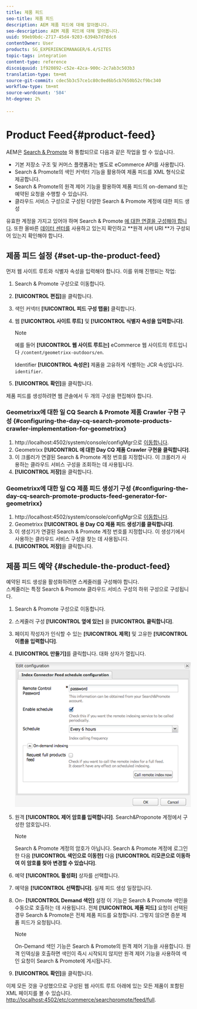 ```yaml
---
title: 제품 피드
seo-title: 제품 피드
description: AEM 제품 피드에 대해 알아봅니다.
seo-description: AEM 제품 피드에 대해 알아봅니다.
uuid: 99eb9bdc-2717-45d4-9203-6394b7d7ddc6
contentOwner: User
products: SG_EXPERIENCEMANAGER/6.4/SITES
topic-tags: integration
content-type: reference
discoiquuid: 1f920892-c52e-42ca-900c-2c7ab3c503b3
translation-type: tm+mt
source-git-commit: cdec5b3c57ce1c80c0ed6b5cb7650b52cf9bc340
workflow-type: tm+mt
source-wordcount: '584'
ht-degree: 2%

---
```



# Product Feed{#product-feed}

AEM은 [Search &amp; Promote](https://www.adobe.com/solutions/testing-targeting/searchandpromote.html) 와 통합되므로 다음과 같은 작업을 할 수 있습니다.

* 기본 저장소 구조 및 커머스 플랫폼과는 별도로 eCommerce API를 사용합니다.
* Search &amp; Promote의 색인 커넥터 기능을 활용하여 제품 피드를 XML 형식으로 제공합니다.
* Search &amp; Promote의 원격 제어 기능을 활용하여 제품 피드의 on-demand 또는 예약된 요청을 수행할 수 있습니다.
* 클라우드 서비스 구성으로 구성된 다양한 Search &amp; Promote 계정에 대한 피드 생성

유효한 계정을 가지고 있어야 하며 Search &amp; Promote [에 대한 연결을 구성해야 합니다](/help/sites-administering/search-and-promote.md#configuring-the-connection-to-search-promote). 또한 올바른 [데이터 센터를](/help/sites-administering/search-and-promote.md#configuring-the-data-center) 사용하고 있는지 확인하고 **원격 서버 URI **가 구성되어 있는지 확인해야 합니다.

## 제품 피드 설정 {#set-up-the-product-feed}

먼저 웹 사이트 루트와 식별자 속성을 입력해야 합니다. 이를 위해 진행되는 작업:

1. Search &amp; Promote 구성으로 이동합니다.
1. **[!UICONTROL 편집]**&#x200B;을 클릭합니다. 
1. 색인 커넥터 **[!UICONTROL 피드 구성 탭을]** 클릭합니다.
1. 웹 **[!UICONTROL 사이트 루트]** 및 **[!UICONTROL 식별자 속성을 입력합니다]**.

   >[!NOTE]
   >
   >예를 들어 **[!UICONTROL 웹 사이트 루트는]** eCommerce 웹 사이트의 루트입니다 `/content/geometrixx-outdoors/en`.
   >
   >Identifier **[!UICONTROL 속성은]** 제품을 고유하게 식별하는 JCR 속성입니다. `identifier`.

1. **[!UICONTROL 확인]**&#x200B;을 클릭합니다.

제품 피드를 생성하려면 웹 콘솔에서 두 개의 구성을 편집해야 합니다.

### Geometrixx에 대한 일 CQ Search &amp; Promote 제품 Crawler 구현 구성 {#configuring-the-day-cq-search-promote-products-crawler-implementation-for-geometrixx}

1. http://localhost:4502/system/console/configMgr으로 [이동합니다](http://localhost:4502/system/console/configMgr).
1. Geometrixx **[!UICONTROL 에 대한 Day CQ 제품 Crawler 구현을 클릭합니다]**.
1. 이 크롤러가 연결된 Search &amp; Promote 계정 번호를 지정합니다. 이 크롤러가 사용하는 클라우드 서비스 구성을 조회하는 데 사용됩니다.
1. **[!UICONTROL 저장]**&#x200B;을 클릭합니다.

### Geometrixx에 대한 일 CQ 제품 피드 생성기 구성 {#configuring-the-day-cq-search-promote-products-feed-generator-for-geometrixx}

1. http://localhost:4502/system/console/configMgr으로 [이동합니다](http://localhost:4502/system/console/configMgr).
1. Geometrixx **[!UICONTROL 용 Day CQ 제품 피드 생성기를 클릭합니다]**.
1. 이 생성기가 연결된 Search &amp; Promote 계정 번호를 지정합니다. 이 생성기에서 사용하는 클라우드 서비스 구성을 찾는 데 사용됩니다.
1. **[!UICONTROL 저장]**&#x200B;을 클릭합니다.

## 제품 피드 예약 {#schedule-the-product-feed}

예약된 피드 생성을 활성화하려면 스케줄러를 구성해야 합니다.\
스케줄러는 특정 Search &amp; Promote 클라우드 서비스 구성의 하위 구성으로 구성됩니다.

1. Search &amp; Promote 구성으로 이동합니다.
1. 스케줄러 구성 **[!UICONTROL 옆에 있는]** 을 **[!UICONTROL 클릭합니다]**.
1. 페이지 작성자가 인식할 수 있는 **[!UICONTROL 제목]** 및 고유한 **[!UICONTROL 이름을 입력합니다]**.
1. **[!UICONTROL 만들기]**&#x200B;를 클릭합니다. 대화 상자가 열립니다.

   ![chlimage_1-108](assets/chlimage_1-108.png)

1. 원격 **[!UICONTROL 제어 암호를 입력합니다]**. Search&amp;Proponote 계정에서 구성한 암호입니다.

   >[!NOTE]
   >
   >Search &amp; Promote 계정의 암호가 아닙니다. Search &amp; Promote 계정에 로그인한 다음 **[!UICONTROL 색인으로 이동한]** 다음 **[!UICONTROL 리모콘으로 이동하여 이 암호를 찾아 변경할 수 있습니다]**.

1. 예약 **[!UICONTROL 활성화]** 상자를 선택합니다.
1. 예약을 **[!UICONTROL 선택합니다]**. 실제 피드 생성 일정입니다.
1. On- **[!UICONTROL Demand 색인]** 설정 이 기능은 Search &amp; Promote 색인을 수동으로 호출하는 데 사용됩니다. 전체 **[!UICONTROL 제품 피드]** 요청이 선택된 경우 Search &amp; Promote은 전체 제품 피드를 요청합니다. 그렇지 않으면 증분 제품 피드가 요청됩니다.

   >[!NOTE]
   >
   >On-Demand 색인 기능은 Search &amp; Promote의 원격 제어 기능을 사용합니다. 원격 인덱싱을 호출하면 색인이 즉시 시작되지 않지만 원격 제어 기능을 사용하여 색인 요청이 Search &amp; Promote에 게시됩니다.

1. **[!UICONTROL 확인]**&#x200B;을 클릭합니다.

이제 모든 것을 구성했으므로 구성된 웹 사이트 루트 아래에 있는 모든 제품이 포함된 XML 페이지를 볼 수 있습니다. [http://localhost:4502/etc/commerce/searchpromote/feed/full](http://localhost:4502/etc/commerce/searchpromote/feed/full).
